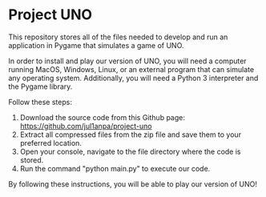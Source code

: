 # Project UNO

This repository stores all of the files needed to develop and run an application in Pygame that simulates a game of UNO.

In order to install and play our version of UNO, you will need a computer running MacOS, Windows, Linux, or an external program that can simulate any operating system. Additionally, you will need a Python 3 interpreter and the Pygame library.

Follow these steps:
1. Download the source code from this Github page: https://github.com/jul1anpa/project-uno
2. Extract all compressed files from the zip file and save them to your preferred location.
3. Open your console, navigate to the file directory where the code is stored.
4. Run the command "python main.py" to execute our code.

By following these instructions, you will be able to play our version of UNO!
